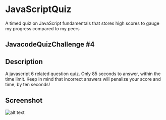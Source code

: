 # JavaScriptQuiz

A timed quiz on JavaScript fundamentals that stores high scores to gauge my progress compared to my peers

## JavacodeQuizChallenge #4

## Description

A javascript 6 related question quiz. Only 85 seconds to answer, within the time
limit. Keep in mind that incorrect answers will penalize your
score and time, by ten seconds!

## Screenshot

![alt text](./asset/images/screenshotweb2)

##
